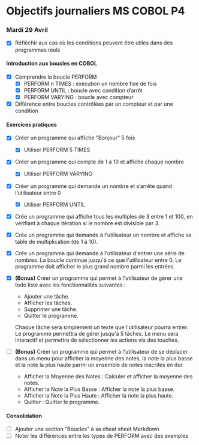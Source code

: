 # Objectifs journaliers MS COBOL P4

### Mardi 29 Avril

- [x] Réfléchir aux cas où les conditions peuvent être utiles dans des programmes réels

#### Introduction aux boucles en COBOL

- [x] Comprendre la boucle PERFORM
  - [x] PERFORM n TIMES : exécution un nombre fixe de fois
  - [x] PERFORM UNTIL : boucle avec condition d’arrêt
  - [x] PERFORM VARYING : boucle avec compteur
- [x] Différence entre boucles contrôlées par un compteur et par une condition

#### Exercices pratiques

- [x] Créer un programme qui affiche "Bonjour" 5 fois
  - [x] Utiliser PERFORM 5 TIMES
- [x] Créer un programme qui compte de 1 à 10 et affiche chaque nombre
  - [x] Utiliser PERFORM VARYING
- [x] Créer un programme qui demande un nombre et s’arrête quand l’utilisateur entre 0
  - [x] Utiliser PERFORM UNTIL
- [x] Crée un programme qui affiche tous les multiples de 3 entre 1 et 100, en vérifiant à chaque itération si le nombre est divisible par 3.
- [x] Crée un programme qui demande à l'utilisateur un nombre et affiche sa table de multiplication (de 1 à 10).
- [x] Crée un programme qui demande à l'utilisateur d'entrer une série de nombres. La boucle continue jusqu'à ce que l'utilisateur entre 0. Le programme doit afficher le plus grand nombre parmi les entrées.



- [x] **(Bonus)** Créer un programme qui permet à l'utilisateur de gérer une todo liste avec les fonctionnalités suivantes :
    - Ajouter une tâche.
    - Afficher les tâches.
    - Supprimer une tâche.
    - Quitter le programme.
    
     Chaque tâche sera simplement un texte que l'utilisateur pourra entrer. Le programme permettra de gérer jusqu'à 5 tâches. Le menu sera interactif et permettra de sélectionner les actions via des touches. 


- [ ] **(Bonus)** Créer un programme qui permet à l'utilisateur de se déplacer dans un menu pour afficher la moyenne des notes, la note la plus basse et la note la plus haute parmi un ensemble de notes inscrites en dur.
  - Afficher la Moyenne des Notes : Calculer et afficher la moyenne des notes.
  - Afficher la Note la Plus Basse : Afficher la note la plus basse.
  - Afficher la Note la Plus Haute : Afficher la note la plus haute.
  - Quitter : Quitter le programme.
#### Consolidation

- [ ] Ajouter une section "Boucles" à sa cheat sheet Markdown
- [ ] Noter les différences entre les types de PERFORM avec des exemples
